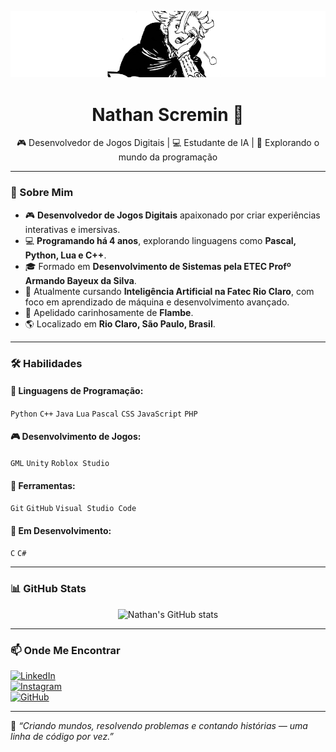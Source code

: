 <p align="center">
  <img src="https://raw.githubusercontent.com/nathanscremin/nathanscremin/refs/heads/main/arthur-nnt.png" alt="Banner" style="max-width:100%; height:auto;">
</p>

<h1 align="center">Nathan Scremin 👾</h1>
<p align="center">
  🎮 Desenvolvedor de Jogos Digitais | 💻 Estudante de IA | 🚀 Explorando o mundo da programação
</p>

---

### 🧠 Sobre Mim

- 🎮 **Desenvolvedor de Jogos Digitais** apaixonado por criar experiências interativas e imersivas.  
- 💻 **Programando há 4 anos**, explorando linguagens como **Pascal, Python, Lua e C++**.  
- 🎓 Formado em **Desenvolvimento de Sistemas pela ETEC Profº Armando Bayeux da Silva**.  
- 🤖 Atualmente cursando **Inteligência Artificial na Fatec Rio Claro**, com foco em aprendizado de máquina e desenvolvimento avançado.
- 🍤 Apelidado carinhosamente de **Flambe**.
- 🌎 Localizado em **Rio Claro, São Paulo, Brasil**.

---

### 🛠️ Habilidades

#### 💬 Linguagens de Programação:
`Python` `C++` `Java` `Lua` `Pascal` `CSS` `JavaScript` `PHP`

#### 🎮 Desenvolvimento de Jogos:
`GML` `Unity` `Roblox Studio`

#### 🧰 Ferramentas:
`Git` `GitHub` `Visual Studio Code`

#### 📘 Em Desenvolvimento:
`C` `C#`

---

### 📊 GitHub Stats

<p align="center">
  <img src="https://github-readme-stats.vercel.app/api?username=nathanscremin&show_icons=true&theme=tokyonight" alt="Nathan's GitHub stats"/>
</p>

---

### 📫 Onde Me Encontrar

[![LinkedIn](https://img.shields.io/badge/LinkedIn-0077B5?style=flat-square&logo=linkedin&logoColor=white)](https://www.linkedin.com/in/nathan-scremin-011698317)  
[![Instagram](https://img.shields.io/badge/Instagram-E4405F?style=flat-square&logo=instagram&logoColor=white)](https://www.instagram.com/nth_scr)  
[![GitHub](https://img.shields.io/badge/GitHub-100000?style=flat-square&logo=github&logoColor=white)](https://github.com/nathanscremin)

---

🧩 _“Criando mundos, resolvendo problemas e contando histórias — uma linha de código por vez.”_

